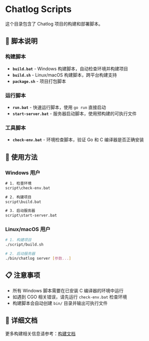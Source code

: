 # Chatlog Scripts

这个目录包含了 Chatlog 项目的构建和部署脚本。

## 📁 脚本说明

### 构建脚本
- **`build.bat`** - Windows 构建脚本，自动检查环境并构建项目
- **`build.sh`** - Linux/macOS 构建脚本，跨平台构建支持
- **`package.sh`** - 项目打包脚本

### 运行脚本  
- **`run.bat`** - 快速运行脚本，使用 `go run` 直接启动
- **`start-server.bat`** - 服务器启动脚本，使用预构建的可执行文件

### 工具脚本
- **`check-env.bat`** - 环境检查脚本，验证 Go 和 C 编译器是否正确安装

## 🚀 使用方法

### Windows 用户

```cmd
# 1. 检查环境
script\check-env.bat

# 2. 构建项目
script\build.bat

# 3. 启动服务器
script\start-server.bat
```

### Linux/macOS 用户

```bash
# 1. 构建项目
./script/build.sh

# 2. 启动服务器
./bin/chatlog server [参数...]
```

## 📋 注意事项

- 所有 Windows 脚本需要在已安装 C 编译器的环境中运行
- 如遇到 CGO 相关错误，请先运行 `check-env.bat` 检查环境
- 构建脚本会自动创建 `bin/` 目录并输出可执行文件

## 📖 详细文档

更多构建相关信息请参考：[构建文档](../docs/README-BUILD.md)